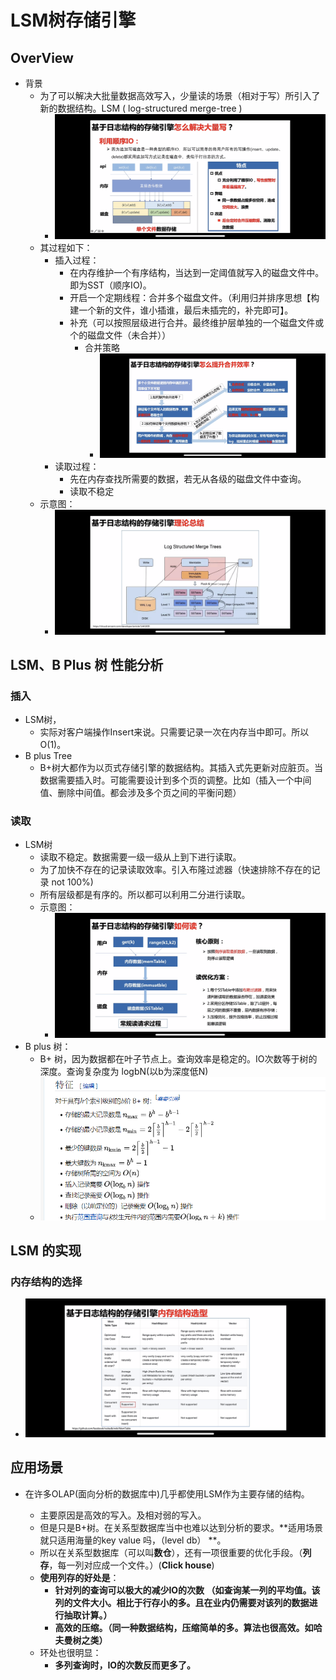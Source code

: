 # LSM树存储引擎

## OverView

- 背景
  - 为了可以解决大批量数据高效写入，少量读的场景（相对于写）所引入了新的数据结构。LSM ( log-structured merge-tree )
    - ![image-20210811103608778](image/image-20210811103608778.png)
  - 其过程如下：
    - 插入过程：
      - 在内存维护一个有序结构，当达到一定阈值就写入的磁盘文件中。即为SST（顺序IO)。
      - 开启一个定期线程：合并多个磁盘文件。（利用归并排序思想【构建一个新的文件，谁小插谁，最后未插完的，补完即可】。
      - 补充（可以按照层级进行合并。最终维护层单独的一个磁盘文件或个的磁盘文件（未合并））
        - 合并策略
          - ![image-20210811103622796](image/image-20210811103622796.png)
    - 读取过程：
      - 先在内存查找所需要的数据，若无从各级的磁盘文件中查询。
      - 读取不稳定
  - 示意图：
    - ![image-20210811103644802](image/image-20210811103644802-1629081307750.png)

## LSM、B Plus 树 性能分析

### 插入

- LSM树，
  - 实际对客户端操作Insert来说。只需要记录一次在内存当中即可。所以O(1)。
- B plus Tree
  - B+树大都作为以页式存储引擎的数据结构。其插入式先更新对应脏页。当数据需要插入时。可能需要设计到多个页的调整。比如（插入一个中间值、删除中间值。都会涉及多个页之间的平衡问题）

### 读取

- LSM树	
  - 读取不稳定。数据需要一级一级从上到下进行读取。
  - 为了加快不存在的记录读取效率。引入布隆过滤器（快速排除不存在的记录 not 100%)
  - 所有层级都是有序的。所以都可以利用二分进行读取。
  - 示意图：
    - ![image-20210811103640035](image/image-20210811103640035.png)
- B  plus 树：
  - B+ 树，因为数据都在叶子节点上。查询效率是稳定的。IO次数等于树的深度。查询复杂度为 logbN(以b为深度低N)
  - ![image-20210816112048782](image/image-20210816112048782.png)

## LSM 的实现

### 内存结构的选择

- ![image-20210811103633706](image/image-20210811103633706.png)

## 应用场景

- 在许多OLAP(面向分析的数据库中)几乎都使用LSM作为主要存储的结构。

  - 主要原因是高效的写入。及相对弱的写入。
  - 但是只是B+树。在关系型数据库当中也难以达到分析的要求。**适用场景就只适用海量的key value 吗，（level db） **。
  - 所以在关系型数据库（可以叫**数仓**），还有一项很重要的优化手段。（**列存**，每一列对应成一个文件。）(**Click house**)
  - **使用列存的好处是**：
    - **针对列的查询可以极大的减少IO的次数 （如查询某一列的平均值。该列的文件大小。相比于行存小的多。且在业内仍需要对该列的数据进行抽取计算。）**
    - **高效的压缩。（同一种数据结构，压缩简单的多。算法也很高效。如哈夫曼树之类）**
  - 环处也很明显：
    - **多列查询时，IO的次数反而更多了。**

  





































